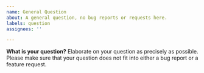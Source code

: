 ```yaml
---
name: General Question
about: A general question, no bug reports or requests here.
labels: question
assignees: ''

---
```


**What is your question?**
Elaborate on your question as precisely as possible.
Please make sure that your question does not fit into either a bug report or a feature request.

